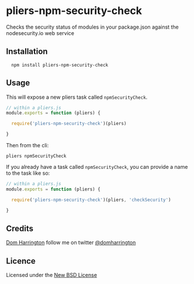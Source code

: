# pliers-npm-security-check

Checks the security status of modules in your package.json against the nodesecurity.io web service

## Installation

      npm install pliers-npm-security-check

## Usage

This will expose a new pliers task called `npmSecurityCheck`.

```js
// within a pliers.js
module.exports = function (pliers) {

  require('pliers-npm-security-check')(pliers)

}
```

Then from the cli:

```
pliers npmSecurityCheck
```

If you already have a task called `npmSecurityCheck`, you can provide a name to the task like so:


```js
// within a pliers.js
module.exports = function (pliers) {

  require('pliers-npm-security-check')(pliers, 'checkSecurity')

}
```


## Credits
[Dom Harrington](https://github.com/domharrington/) follow me on twitter [@domharrington](http://twitter.com/domharrington)

## Licence
Licensed under the [New BSD License](http://opensource.org/licenses/bsd-license.php)

